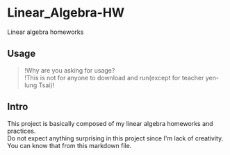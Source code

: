 # Linear_Algebra-HW
Linear algebra homeworks

## Usage

> !Why are you asking for usage?  
> !This is not for anyone to download and run(except for teacher yen-lung Tsai)!  

## Intro

This project is basically composed of my linear algebra homeworks and practices.  
Do not expect anything surprising in this project since I'm lack of creativity.  
You can know that from this markdown file.  

### 

